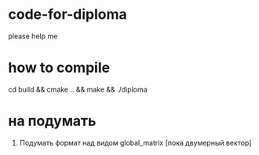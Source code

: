 # code-for-diploma
please help me
# how to compile
cd build && cmake .. && make && ./diploma

# на подумать
1) Подумать формат над видом global_matrix [пока двумерный вектор]
